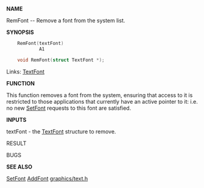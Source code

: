 
**NAME**

RemFont -- Remove a font from the system list.

**SYNOPSIS**

```c
    RemFont(textFont)
            A1

    void RemFont(struct TextFont *);

```
Links: [TextFont](_00A8) 

**FUNCTION**

This function removes a font from the system, ensuring that
access to it is restricted to those applications that
currently have an active pointer to it: i.e. no new [SetFont](SetFont)
requests to this font are satisfied.

**INPUTS**

textFont - the [TextFont](_00A8) structure to remove.

RESULT

BUGS

**SEE ALSO**

[SetFont](SetFont)  [AddFont](AddFont)  [graphics/text.h](_00A8)
